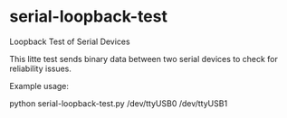 # serial-loopback-test
Loopback Test of Serial Devices

This litte test sends binary data between two serial devices to check
for reliability issues.

Example usage:

python serial-loopback-test.py /dev/ttyUSB0 /dev/ttyUSB1
